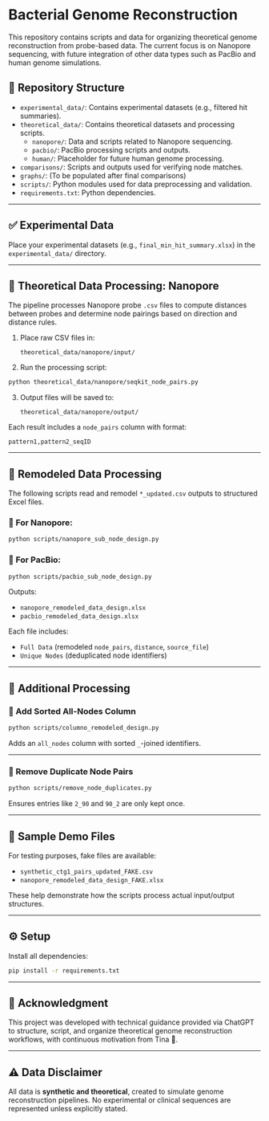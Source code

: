 # Bacterial Genome Reconstruction

This repository contains scripts and data for organizing theoretical genome reconstruction from probe-based data. The current focus is on Nanopore sequencing, with future integration of other data types such as PacBio and human genome simulations.

## 📁 Repository Structure

- `experimental_data/`: Contains experimental datasets (e.g., filtered hit summaries).
- `theoretical_data/`: Contains theoretical datasets and processing scripts.
  - `nanopore/`: Data and scripts related to Nanopore sequencing.
  - `pacbio/`:  PacBio processing scripts and outputs.
  - `human/`: Placeholder for future human genome processing.
- `comparisons/`: Scripts and outputs used for verifying node matches.
- `graphs/`: (To be populated after final comparisons)
- `scripts/`: Python modules used for data preprocessing and validation.
- `requirements.txt`: Python dependencies.

---

## ✅ Experimental Data

Place your experimental datasets (e.g., `final_min_hit_summary.xlsx`) in the `experimental_data/` directory.

---

## 🔬 Theoretical Data Processing: Nanopore

The pipeline processes Nanopore probe `.csv` files to compute distances between probes and determine node pairings based on direction and distance rules.

1. Place raw CSV files in:

   `theoretical_data/nanopore/input/`

2. Run the processing script:

```bash
python theoretical_data/nanopore/seqkit_node_pairs.py
```

3. Output files will be saved to:

   `theoretical_data/nanopore/output/`

Each result includes a `node_pairs` column with format:

```
pattern1,pattern2_seqID
```

---

## 🧱 Remodeled Data Processing

The following scripts read and remodel `*_updated.csv` outputs to structured Excel files.

### 🧬 For Nanopore:
```bash
python scripts/nanopore_sub_node_design.py
```

### 🧬 For PacBio:
```bash
python scripts/pacbio_sub_node_design.py
```

Outputs:
- `nanopore_remodeled_data_design.xlsx`
- `pacbio_remodeled_data_design.xlsx`

Each file includes:
- `Full Data` (remodeled `node_pairs`, `distance`, `source_file`)
- `Unique Nodes` (deduplicated node identifiers)

---

## 🔄 Additional Processing

### 📌 Add Sorted All-Nodes Column

```bash
python scripts/columno_remodeled_design.py
```

Adds an `all_nodes` column with sorted `_`-joined identifiers.

---

### 🧼 Remove Duplicate Node Pairs

```bash
python scripts/remove_node_duplicates.py
```

Ensures entries like `2_90` and `90_2` are only kept once.

---

## 🧪 Sample Demo Files

For testing purposes, fake files are available:

- `synthetic_ctg1_pairs_updated_FAKE.csv`
- `nanopore_remodeled_data_design_FAKE.xlsx`

These help demonstrate how the scripts process actual input/output structures.

---

## ⚙️ Setup

Install all dependencies:

```bash
pip install -r requirements.txt
```

---

## 🤝 Acknowledgment

This project was developed with technical guidance provided via ChatGPT to structure, script, and organize theoretical genome reconstruction workflows, with continuous motivation from Tina 💙.

---

## ⚠️ Data Disclaimer

All data is **synthetic and theoretical**, created to simulate genome reconstruction pipelines. No experimental or clinical sequences are represented unless explicitly stated.
